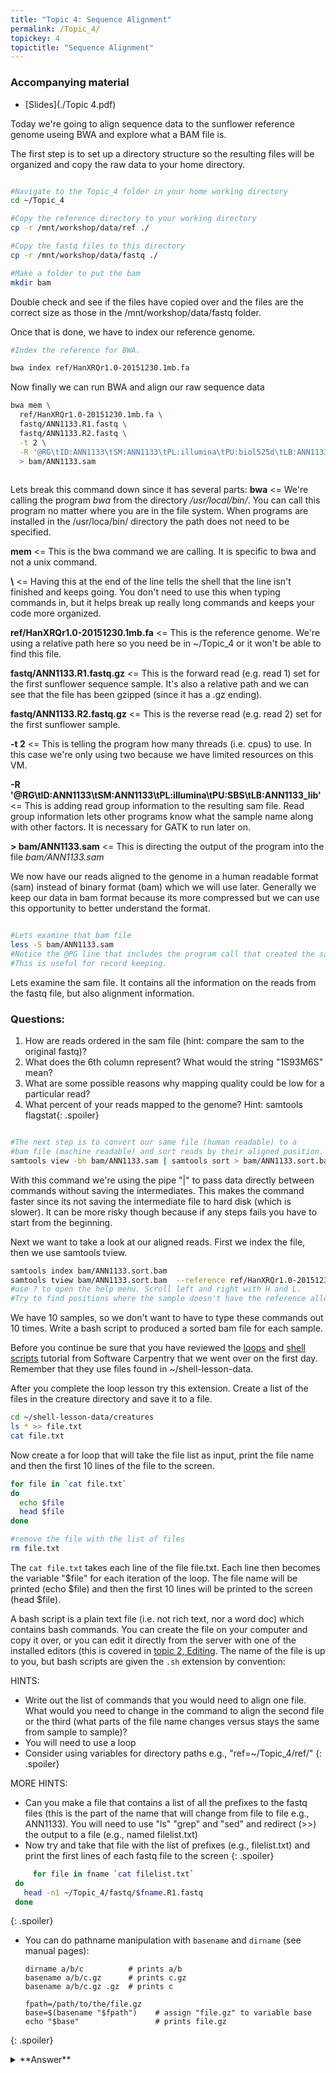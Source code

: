 ```yaml
---
title: "Topic 4: Sequence Alignment"
permalink: /Topic_4/
topickey: 4
topictitle: "Sequence Alignment"
---
```


### Accompanying material

* [Slides](./Topic 4.pdf)


Today we're going to align sequence data to the sunflower reference genome useing BWA and explore what a BAM file is.

The first step is to set up a directory structure so the resulting files will be organized and copy the raw data to your home directory.

```bash

#Navigate to the Topic_4 folder in your home working directory
cd ~/Topic_4

#Copy the reference directory to your working directory
cp -r /mnt/workshop/data/ref ./

#Copy the fastq files to this directory
cp -r /mnt/workshop/data/fastq ./

#Make a folder to put the bam
mkdir bam

```
Double check and see if the files have copied over and the files are the correct size as those in the /mnt/workshop/data/fastq folder.

Once that is done, we have to index our reference genome.

```bash
#Index the reference for BWA. 

bwa index ref/HanXRQr1.0-20151230.1mb.fa

```
Now finally we can run BWA and align our raw sequence data 
```bash
bwa mem \
  ref/HanXRQr1.0-20151230.1mb.fa \
  fastq/ANN1133.R1.fastq \
  fastq/ANN1133.R2.fastq \
  -t 2 \
  -R '@RG\tID:ANN1133\tSM:ANN1133\tPL:illumina\tPU:biol525d\tLB:ANN1133_lib' \
  > bam/ANN1133.sam
  
```
Lets break this command down since it has several parts:
**bwa** <= We're calling the program _bwa_ from the directory _/usr/local/bin/_. You can call this program no matter where you are in the file system. When programs are installed in the /usr/loca/bin/ directory the path does not need to be specified.

**mem** <= This is the bwa command we are calling. It is specific to bwa and not a unix command.

**\\** <= Having this at the end of the line tells the shell that the line isn't finished and keeps going. You don't need to use this when typing commands in, but it helps break up really long commands and keeps your code more organized.

**ref/HanXRQr1.0-20151230.1mb.fa** <= This is the reference genome. We're using a relative path here so you need be in ~/Topic_4 or it won't be able to find this file.
  
**fastq/ANN1133.R1.fastq.gz** <= This is the forward read (e.g. read 1)  set for the first sunflower sequence sample. It's also a relative path and we can see that the file has been gzipped (since it has a .gz ending).

**fastq/ANN1133.R2.fastq.gz** <= This is the reverse read (e.g. read 2)  set for the first sunflower sample.
  
**-t 2** <= This is telling the program how many threads (i.e. cpus) to use. In this case we're only using two because we have limited resources on this VM.

**-R '@RG\tID:ANN1133\tSM:ANN1133\tPL:illumina\tPU:SBS\tLB:ANN1133_lib'** <= This is adding read group information to the resulting sam file. Read group information lets other programs know what the sample name along with other factors. It is necessary for GATK to run later on.

**> bam/ANN1133.sam** <= This is directing the output of the program into the file _bam/ANN1133.sam_

We now have our reads aligned to the genome in a human readable format (sam) instead of binary format (bam) which we will use later. Generally we keep our data in bam format because its more compressed but we can use this opportunity to better understand the format. 

```bash

#Lets examine that bam file
less -S bam/ANN1133.sam
#Notice the @PG line that includes the program call that created the sam file. 
#This is useful for record keeping.

```
Lets examine the sam file. It contains all the information on the reads from the fastq file, but also alignment information. 
### Questions:
1. How are reads ordered in the sam file (hint: compare the sam to the original fastq)? 
2. What does the 6th column represent? What would the string "1S93M6S" mean?
3. What are some possible reasons why mapping quality could be low for a particular read?
4. What percent of your reads mapped to the genome? Hint: <span>samtools flagstat</span>{: .spoiler}

```bash

#The next step is to convert our same file (human readable) to a 
#bam file (machine readable) and sort reads by their aligned position.
samtools view -bh bam/ANN1133.sam | samtools sort > bam/ANN1133.sort.bam 
```
With this command we're using the pipe "|" to pass data directly between commands without saving the intermediates. This makes the command faster since its not saving the intermediate file to hard disk (which is slower). It can be more risky though because if any steps fails you have to start from the beginning. 


Next we want to take a look at our aligned reads. First we index the file, then we use samtools tview.
```bash
samtools index bam/ANN1133.sort.bam  
samtools tview bam/ANN1133.sort.bam  --reference ref/HanXRQr1.0-20151230.1mb.fa
#use ? to open the help menu. Scroll left and right with H and L. 
#Try to find positions where the sample doesn't have the reference allele. 
```





We have 10 samples, so we don't want to have to type these commands out 10 times. Write a bash script to produced a sorted bam file for each sample.

Before you continue be sure that you have reviewed the [loops](http://swcarpentry.github.io/shell-novice/05-loop/index.html) and [shell scripts](http://swcarpentry.github.io/shell-novice/06-script/index.html) tutorial from Software Carpentry that we went over on the first day. Remember that they use files found in ~/shell-lesson-data.

After you complete the loop lesson try this extension. Create a list of the files in the creature directory and save it to a file.
```bash
cd ~/shell-lesson-data/creatures
ls * >> file.txt
cat file.txt
```
Now create a for loop that will take the file list as input, print the file name and then the first 10 lines of the file to the screen.
```bash
for file in `cat file.txt`
do
  echo $file
  head $file
done

#remove the file with the list of files
rm file.txt
```
The `cat file.txt` takes each line of the file file.txt. Each line then becomes the variable "$file" for each iteration of the loop. The file name will be printed (echo $file) and then the first 10 lines will be printed to the screen (head $file).

A bash script is a plain text file (i.e. not rich text, nor a word doc) which contains bash commands. You can create the file on your computer and copy it over, or you can edit it directly from the server with one of the installed editors (this is covered in [topic 2, Editing](../Topic_2/#editing). The name of the file is up to you, but bash scripts are given the `.sh` extension by convention:

HINTS:
  * Write out the list of commands that you would need to align one file. What would you need to change in the command to align the second file or the third (what parts of the file name changes versus stays the same from sample to sample)?
  * You will need to use a loop 
  * Consider using variables for directory paths e.g., "ref=~/Topic_4/ref/"
  {: .spoiler}

MORE HINTS:
  * Can you make a file that contains a list of all the prefixes to the fastq files (this is the part of the name that will change from file to file e.g., ANN1133). You will need to use "ls" "grep" and "sed" and redirect (>>) the output to a file (e.g., named filelist.txt)
  * Now try and take that file with the list of prefixes (e.g., filelist.txt) and print the first lines of each fastq file to the screen
{: .spoiler}
   ```bash
        for file in fname `cat filelist.txt`
	do 
	  head -n1 ~/Topic_4/fastq/$fname.R1.fastq 
	done 
 ```	
 {: .spoiler}
  
  * You can do pathname manipulation with `basename` and `dirname` (see manual pages):

    ```
    dirname a/b/c          # prints a/b
    basename a/b/c.gz      # prints c.gz
    basename a/b/c.gz .gz  # prints c

    fpath=/path/to/the/file.gz
    base=$(basename "$fpath")    # assign "file.gz" to variable base
    echo "$base"                 # prints file.gz
    ```
  {: .spoiler}

<details>
<summary markdown="span">**Answer**
</summary>
```bash
  #First set up variable names

  #Then loop through the samples
  bam=~/Topic_4/bam
  fastq=~/Topic_4/fastq
  ref_file=~/Topic_4/ref/HanXRQr1.0-20151230.1mb.fa

  #Then get a list of sample names, without suffixes and place it in the bam folder
  ls $fastq | grep R1.fastq | sed s/.R1.fastq//g > $bam/samplelist.txt

  #Then loop through the samples
  for name in `cat $bam/samplelist.txt`
  do
    bwa mem \
    -R "@RG\tID:$name\tSM:$name\tPL:ILLUMINA" \
    $ref_file \
    $fastq/$name.R1.fastq \
    $fastq/$name.R2.fastq \
    -t 1 > $bam/$name.sam;

    samtools view -bh $bam/$name.sam |\
    samtools sort > $bam/$name.sort.bam;
    samtools index $bam/$name.sort.bam
  done 

```
</details>

After your final bam files are created, and you've checked that they look good, you should remove intermediate files to save space. You can build file removal into your bash scripts, but it is often helpful to only add that in once the script works. It's hard to troubleshoot a failed script if it deletes everything as it goes.
### By tomorrow, you should have created cleaned bam files for all samples so we can move on to variant calling.

## Discussion Questions
1) Is an alignment with a higher percent of mapped reads always better than one with a lower percent? Why or why not?
2) I want to reduce the percent of incorrectly mapped reads when using BWA. What setting or settings should I change in BWA?
3) What are two ways that could be used to evaluate which aligner is best?

